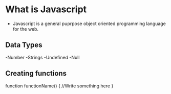 # What is Javascript
- Javascript is a general puprpose object oriented programming language for the web.

## Data Types
  -Number
  -Strings
  -Undefined
  -Null

  ## Creating functions

  function functionName() {
    //Write something here
  }